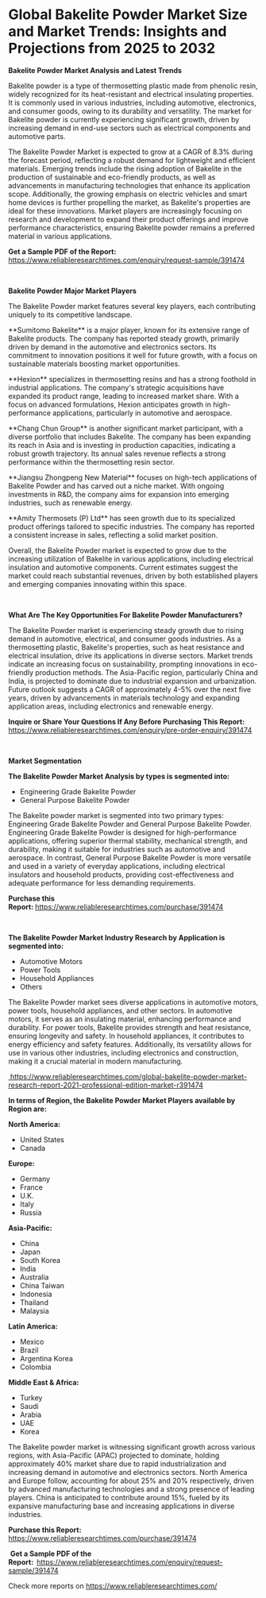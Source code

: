 <p><h1>Global Bakelite Powder Market Size and Market Trends: Insights and Projections from 2025 to 2032</h1></p><p><strong>Bakelite Powder Market Analysis and Latest Trends</strong></p>
<p><p>Bakelite powder is a type of thermosetting plastic made from phenolic resin, widely recognized for its heat-resistant and electrical insulating properties. It is commonly used in various industries, including automotive, electronics, and consumer goods, owing to its durability and versatility. The market for Bakelite powder is currently experiencing significant growth, driven by increasing demand in end-use sectors such as electrical components and automotive parts. </p><p>The Bakelite Powder Market is expected to grow at a CAGR of 8.3% during the forecast period, reflecting a robust demand for lightweight and efficient materials. Emerging trends include the rising adoption of Bakelite in the production of sustainable and eco-friendly products, as well as advancements in manufacturing technologies that enhance its application scope. Additionally, the growing emphasis on electric vehicles and smart home devices is further propelling the market, as Bakelite's properties are ideal for these innovations. Market players are increasingly focusing on research and development to expand their product offerings and improve performance characteristics, ensuring Bakelite powder remains a preferred material in various applications.</p></p>
<p><strong>Get a Sample PDF of the Report:&nbsp;</strong> <a href="https://www.reliableresearchtimes.com/enquiry/request-sample/391474?utm_campaign=2326&utm_medium=2&utm_source=Github&utm_content=ia&utm_term=29032025&utm_id=bakelite-powder">https://www.reliableresearchtimes.com/enquiry/request-sample/391474</a></p>
<p>&nbsp;</p>
<p><strong>Bakelite Powder Major Market Players</strong></p>
<p><p>The Bakelite Powder market features several key players, each contributing uniquely to its competitive landscape. </p><p>**Sumitomo Bakelite** is a major player, known for its extensive range of Bakelite products. The company has reported steady growth, primarily driven by demand in the automotive and electronics sectors. Its commitment to innovation positions it well for future growth, with a focus on sustainable materials boosting market opportunities.</p><p>**Hexion** specializes in thermosetting resins and has a strong foothold in industrial applications. The company's strategic acquisitions have expanded its product range, leading to increased market share. With a focus on advanced formulations, Hexion anticipates growth in high-performance applications, particularly in automotive and aerospace.</p><p>**Chang Chun Group** is another significant market participant, with a diverse portfolio that includes Bakelite. The company has been expanding its reach in Asia and is investing in production capacities, indicating a robust growth trajectory. Its annual sales revenue reflects a strong performance within the thermosetting resin sector.</p><p>**Jiangsu Zhongpeng New Material** focuses on high-tech applications of Bakelite Powder and has carved out a niche market. With ongoing investments in R&D, the company aims for expansion into emerging industries, such as renewable energy.</p><p>**Amity Thermosets (P) Ltd** has seen growth due to its specialized product offerings tailored to specific industries. The company has reported a consistent increase in sales, reflecting a solid market position.</p><p>Overall, the Bakelite Powder market is expected to grow due to the increasing utilization of Bakelite in various applications, including electrical insulation and automotive components. Current estimates suggest the market could reach substantial revenues, driven by both established players and emerging companies innovating within this space.</p></p>
<p>&nbsp;</p>
<p><strong>What Are The Key Opportunities For Bakelite Powder Manufacturers?</strong></p>
<p><p>The Bakelite Powder market is experiencing steady growth due to rising demand in automotive, electrical, and consumer goods industries. As a thermosetting plastic, Bakelite's properties, such as heat resistance and electrical insulation, drive its applications in diverse sectors. Market trends indicate an increasing focus on sustainability, prompting innovations in eco-friendly production methods. The Asia-Pacific region, particularly China and India, is projected to dominate due to industrial expansion and urbanization. Future outlook suggests a CAGR of approximately 4-5% over the next five years, driven by advancements in materials technology and expanding application areas, including electronics and renewable energy.</p></p>
<p><strong>Inquire or Share Your Questions If Any Before Purchasing This Report:</strong> <a href="https://www.reliableresearchtimes.com/enquiry/pre-order-enquiry/391474?utm_campaign=2326&utm_medium=2&utm_source=Github&utm_content=ia&utm_term=29032025&utm_id=bakelite-powder">https://www.reliableresearchtimes.com/enquiry/pre-order-enquiry/391474</a></p>
<p>&nbsp;</p>
<p><strong>Market Segmentation</strong></p>
<p><strong>The Bakelite Powder Market Analysis by types is segmented into:</strong></p>
<p><ul><li>Engineering Grade Bakelite Powder</li><li>General Purpose Bakelite Powder</li></ul></p>
<p><p>The Bakelite powder market is segmented into two primary types: Engineering Grade Bakelite Powder and General Purpose Bakelite Powder. Engineering Grade Bakelite Powder is designed for high-performance applications, offering superior thermal stability, mechanical strength, and durability, making it suitable for industries such as automotive and aerospace. In contrast, General Purpose Bakelite Powder is more versatile and used in a variety of everyday applications, including electrical insulators and household products, providing cost-effectiveness and adequate performance for less demanding requirements.</p></p>
<p><strong>Purchase this Report:&nbsp;</strong><a href="https://www.reliableresearchtimes.com/purchase/391474?utm_campaign=2326&utm_medium=2&utm_source=Github&utm_content=ia&utm_term=29032025&utm_id=bakelite-powder">https://www.reliableresearchtimes.com/purchase/391474</a></p>
<p>&nbsp;</p>
<p><strong>The Bakelite Powder Market Industry Research by Application is segmented into:</strong></p>
<p><ul><li>Automotive Motors</li><li>Power Tools</li><li>Household Appliances</li><li>Others</li></ul></p>
<p><p>The Bakelite Powder market sees diverse applications in automotive motors, power tools, household appliances, and other sectors. In automotive motors, it serves as an insulating material, enhancing performance and durability. For power tools, Bakelite provides strength and heat resistance, ensuring longevity and safety. In household appliances, it contributes to energy efficiency and safety features. Additionally, its versatility allows for use in various other industries, including electronics and construction, making it a crucial material in modern manufacturing.</p></p>
<p><a href="https://www.reliableresearchtimes.com/global-bakelite-powder-market-research-report-2021-professional-edition-market-r391474?utm_campaign=2326&utm_medium=2&utm_source=Github&utm_content=ia&utm_term=29032025&utm_id=bakelite-powder">&nbsp;https://www.reliableresearchtimes.com/global-bakelite-powder-market-research-report-2021-professional-edition-market-r391474</a></p>
<p><strong>In terms of Region, the Bakelite Powder Market Players available by Region are:</strong></p>
<p>
    <p> <strong> North America: </strong>
        <ul>
            <li>United States</li>
            <li>Canada</li>
        </ul>
        </p> 
    <p> <strong> Europe: </strong>
        <ul>
            <li>Germany</li>
            <li>France</li>
            <li>U.K.</li>
            <li>Italy</li>
            <li>Russia</li>
        </ul>
        </p> 
    <p> <strong> Asia-Pacific: </strong>
        <ul>
            <li>China</li>
            <li>Japan</li>
            <li>South Korea</li>
            <li>India</li>
            <li>Australia</li>
            <li>China Taiwan</li>
            <li>Indonesia</li>
            <li>Thailand</li>
            <li>Malaysia</li>
        </ul>
        </p> 
    <p> <strong> Latin America: </strong>
        <ul>
            <li>Mexico</li>
            <li>Brazil</li>
            <li>Argentina Korea</li>
            <li>Colombia</li>
        </ul>
        </p> 
    <p> <strong> Middle East & Africa: </strong>
        <ul>
            <li>Turkey</li>
            <li>Saudi</li>
            <li>Arabia</li>
            <li>UAE</li>
            <li>Korea</li>
        </ul>
    </p>
    </p>
<p><p>The Bakelite powder market is witnessing significant growth across various regions, with Asia-Pacific (APAC) projected to dominate, holding approximately 40% market share due to rapid industrialization and increasing demand in automotive and electronics sectors. North America and Europe follow, accounting for about 25% and 20% respectively, driven by advanced manufacturing technologies and a strong presence of leading players. China is anticipated to contribute around 15%, fueled by its expansive manufacturing base and increasing applications in diverse industries.</p></p>
<p><strong>Purchase this Report: </strong><a href="https://www.reliableresearchtimes.com/purchase/391474?utm_campaign=2326&utm_medium=2&utm_source=Github&utm_content=ia&utm_term=29032025&utm_id=bakelite-powder">https://www.reliableresearchtimes.com/purchase/391474</a></p>
<p>&nbsp;<strong>Get a Sample PDF of the Report:&nbsp;&nbsp;</strong><a href="https://www.reliableresearchtimes.com/enquiry/request-sample/391474?utm_campaign=2326&utm_medium=2&utm_source=Github&utm_content=ia&utm_term=29032025&utm_id=bakelite-powder">https://www.reliableresearchtimes.com/enquiry/request-sample/391474</a></p>
<p><strong></strong></p>
<p>Check more reports on <a href="https://www.reliableresearchtimes.com/?utm_campaign=2326&utm_medium=2&utm_source=Github&utm_content=ia&utm_term=29032025&utm_id=bakelite-powder">https://www.reliableresearchtimes.com/</a></p>